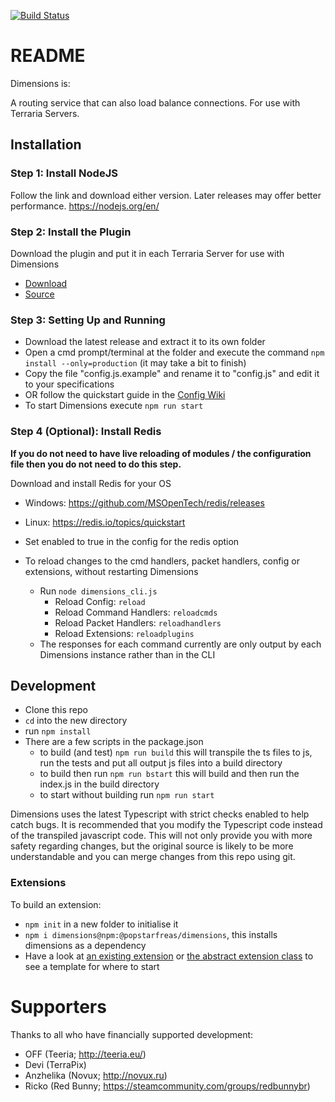 [![Build Status](https://travis-ci.org/popstarfreas/Dimensions.svg?branch=master)](https://travis-ci.org/popstarfreas/Dimensions)

# README #

Dimensions is:

A routing service that can also load balance connections. For use with Terraria Servers.

## Installation
### Step 1: Install NodeJS
Follow the link and download either version. Later releases may offer better performance. https://nodejs.org/en/
 
### Step 2: Install the Plugin
Download the plugin and put it in each Terraria Server for use with Dimensions
 * [Download](https://github.com/popstarfreas/Dimensions-TerrariaServer/releases)
 * [Source](https://github.com/popstarfreas/Dimensions-TerrariaServer)

### Step 3: Setting Up and Running
 * Download the latest release and extract it to its own folder
 * Open a cmd prompt/terminal at the folder and execute the command `npm install --only=production` (it may take a bit to finish)
 * Copy the file "config.js.example" and rename it to "config.js" and edit it to your specifications
 * OR follow the quickstart guide in the [Config Wiki](https://github.com/popstarfreas/Dimensions/wiki/Config)
 * To start Dimensions execute `npm run start`

### Step 4 (Optional): Install Redis
**If you do not need to have live reloading of modules / the configuration file then you do not need to do this step.**

Download and install Redis for your OS
 * Windows: https://github.com/MSOpenTech/redis/releases
 * Linux: https://redis.io/topics/quickstart
 

 * Set enabled to true in the config for the redis option
 * To reload changes to the cmd handlers, packet handlers, config or extensions, without restarting Dimensions
    * Run `node dimensions_cli.js`
        * Reload Config: `reload`
        * Reload Command Handlers: `reloadcmds`
        * Reload Packet Handlers: `reloadhandlers`
        * Reload Extensions: `reloadplugins`
    * The responses for each command currently are only output by each Dimensions instance rather than in the CLI

## Development

* Clone this repo
* `cd` into the new directory
* run ```npm install```
* There are a few scripts in the package.json
    * to build (and test) ```npm run build``` this will transpile the ts files to js, run the tests and put all output js files into a build directory
    * to build then run ```npm run bstart``` this will build and then run the index.js in the build directory
    * to start without building run `npm run start`

Dimensions uses the latest Typescript with strict checks enabled to help catch bugs. It is recommended that you modify the Typescript code instead of the transpiled javascript code. This will not only provide you with more safety regarding changes, but the original source is likely to be more understandable and you can merge changes from this repo using git.

### Extensions
To build an extension:
 * ``npm init`` in a new folder to initialise it
 * ``npm i dimensions@npm:@popstarfreas/dimensions``, this installs dimensions as a dependency
 * Have a look at [an existing extension](https://github.com/popstarfreas/Kickback/blob/master/index.ts) or [the abstract extension class](https://github.com/popstarfreas/Dimensions/blob/dev/node_modules/dimensions/extension/index.ts) to see a template for where to start
   
# Supporters
Thanks to all who have financially supported development:

 * OFF (Teeria; http://teeria.eu/)
 * Devi (TerraPix)
 * Anzhelika (Novux; http://novux.ru)
 * Ricko (Red Bunny; https://steamcommunity.com/groups/redbunnybr)
